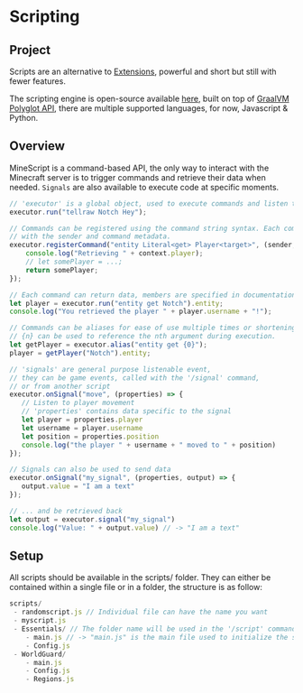 # Scripting

## Project

Scripts are an alternative to [Extensions](extensions.md), powerful and short but still with fewer features.

The scripting engine is open-source available [here](https://github.com/ReWrite-Media/MineScript), built on top of [GraalVM Polyglot API](https://www.graalvm.org/reference-manual/embed-languages/), there are multiple supported languages, for now, Javascript & Python.

## Overview

MineScript is a command-based API, the only way to interact with the Minecraft server is to trigger commands and retrieve their data when needed. `Signals` are also available to execute code at specific moments.

```javascript
// 'executor' is a global object, used to execute commands and listen to signals.
executor.run("tellraw Notch Hey");

// Commands can be registered using the command string syntax. Each command gets a callback
// with the sender and command metadata.
executor.registerCommand("entity Literal<get> Player<target>", (sender, context) => {
    console.log("Retrieving " + context.player);
    // let somePlayer = ...;
    return somePlayer;
});

// Each command can return data, members are specified in documentation.
let player = executor.run("entity get Notch").entity;
console.log("You retrieved the player " + player.username + "!");

// Commands can be aliases for ease of use multiple times or shortening.
// {n} can be used to reference the nth argument during execution.
let getPlayer = executor.alias("entity get {0}");
player = getPlayer("Notch").entity;

// 'signals' are general purpose listenable event,
// they can be game events, called with the '/signal' command,
// or from another script
executor.onSignal("move", (properties) => {
   // Listen to player movement
   // 'properties' contains data specific to the signal
   let player = properties.player
   let username = player.username
   let position = properties.position
   console.log("the player " + username + " moved to " + position)
});

// Signals can also be used to send data
executor.onSignal("my_signal", (properties, output) => {
   output.value = "I am a text"
});

// ... and be retrieved back
let output = executor.signal("my_signal")
console.log("Value: " + output.value) // -> "I am a text"
```

## Setup

All scripts should be available in the scripts/ folder. They can either be contained within a single file or in a folder, the structure is as follow:

```javascript
scripts/
 - randomscript.js // Individual file can have the name you want
 - myscript.js
 - Essentials/ // The folder name will be used in the '/script' command
    - main.js // -> "main.js" is the main file used to initialize the script
    - Config.js
 - WorldGuard/
    - main.js
    - Config.js
    - Regions.js
```

